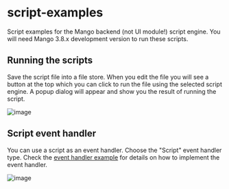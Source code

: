 # script-examples
Script examples for the Mango backend (not UI module!) script engine. You will need Mango 3.8.x development version to run these scripts.

## Running the scripts
Save the script file into a file store. When you edit the file you will see a button at the top which you can click to run the file using the selected script engine. A popup dialog will appear and show you the result of running the script.

![image](https://user-images.githubusercontent.com/3579645/82088124-6d45fa80-96ae-11ea-9702-34637e5d0902.png)

## Script event handler
You can use a script as an event handler. Choose the "Script" event handler type. Check the [event handler example](event_handler.js) for details on how to implement the event handler.

![image](https://user-images.githubusercontent.com/3579645/86482265-d9d49180-bd0e-11ea-82b3-73fa08626e59.png)
